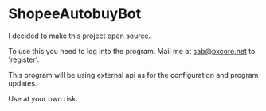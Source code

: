 # ShopeeAutobuyBot

I decided to make this project open source. 

To use this you need to log into the program. Mail me at sab@pxcore.net to 'register'. 

This program will be using external api as for the configuration and program updates.

Use at your own risk. 

